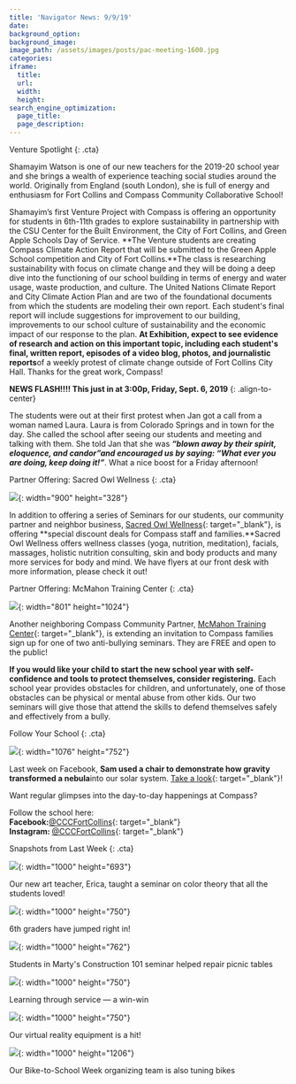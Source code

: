 ```yaml
---
title: 'Navigator News: 9/9/19'
date:
background_option:
background_image:
image_path: /assets/images/posts/pac-meeting-1600.jpg
categories:
iframe:
  title:
  url:
  width:
  height:
search_engine_optimization:
  page_title:
  page_description:
---
```


Venture Spotlight
{: .cta}

Shamayim Watson is one of our new teachers for the 2019-20 school year and she brings a wealth of experience teaching social studies around the world. Originally from England (south London), she is full of energy and enthusiasm for Fort Collins and Compass Community Collaborative School\!

Shamayim’s first Venture Project with Compass is offering an opportunity for students in 6th-11th grades to explore sustainability in partnership with the CSU Center for the Built Environment, the City of Fort Collins, and Green Apple Schools Day of Service.&nbsp;**The Venture students are creating Compass Climate Action Report that will be submitted to the Green Apple School competition and City of Fort Collins.**The class is researching sustainability with focus on climate change and they will be doing a deep dive into the functioning of our school building in terms of energy and water usage, waste production, and culture. The United Nations Climate Report and City Climate Action Plan and are two of the foundational documents from which the students are modeling their own report. Each student's final report will include suggestions for improvement to our building, improvements to our school culture of sustainability and the economic impact of our response to the plan.&nbsp;**At Exhibition, expect to see evidence of research and action on this important topic, including each student's final, written report, episodes of a video blog, photos, and journalistic reports**of a weekly protest of climate change outside of Fort Collins City Hall. Thanks for the great work, Compass\!

**NEWS FLASH\!\!\!\! This just in at 3:00p, Friday, Sept. 6, 2019**
{: .align-to-center}

The students were out at their first protest when Jan got a call from a woman named Laura. Laura is from Colorado Springs and in town for the day. She called the school after seeing our students and meeting and talking with them. She told Jan that she was&nbsp;***“blown away by their spirit, eloquence, and candor”***and encouraged us by saying:&nbsp;***“What ever you are doing, keep doing it\!”***. What a nice boost for a Friday afternoon\!

Partner Offering: Sacred Owl Wellness
{: .cta}

![](/assets/images/sacred-owl-150dpi.jpg){: width="900" height="328"}

In addition to offering a series of Seminars for our students, our community partner and neighbor business,&nbsp;[Sacred Owl Wellness](https://sacredowlwellness.com/){: target="_blank"}, is offering&nbsp;**special discount deals for Compass staff and families.**Sacred Owl Wellness offers wellness classes (yoga, nutrition, meditation), facials, massages, holistic nutrition consulting, skin and body products and many more services for body and mind. We have flyers at our front desk with more information, please check it out\!

Partner Offering: McMahon Training Center
{: .cta}

![](/assets/images/bully-defense-seminar-flier-801x1024.png){: width="801" height="1024"}

Another neighboring Compass Community Partner,&nbsp;[McMahon Training Center](https://mcmahonbjj.com){: target="_blank"}, is extending an invitation to Compass families sign up for one of two anti-bullying seminars. They are FREE and open to the public\!

**If you would like your child to start the new school year with self-confidence and tools to protect themselves, consider registering.**&nbsp;Each school year provides obstacles for children, and unfortunately, one of those obstacles can be physical or mental abuse from other kids. Our two seminars will give those that attend the skills to defend themselves safely and effectively from a bully.&nbsp;

Follow Your School
{: .cta}

![](/assets/images/screen-shot-2019-09-07-at-10-29-10-am.png){: width="1076" height="752"}

Last week on Facebook,&nbsp;**Sam used a chair to demonstrate how gravity transformed a nebula**into our solar system.&nbsp;[Take a look](https://www.facebook.com/CCCFortCollins/videos/490846994817445/?__xts__[0]=68.ARCbWsN_ZG0IS548oXPmVAptPFQCjrcWCHz39fvLCgN2lIOXHx8hirdBmrdGsmGbTHN1_zPkH5TkgLtbZ3f61EAjqgTe_ryNXOUMbnLw32-e7iTy7eyytupqFTUgLFEsQd44pYxOGBTx6Amt6e5XSRWuda9KoXN4kRq5zcj0YNhDSt7fgcEbLaNWGL_d43PCSdHNxkUc6YxywX_mLPGxA0UmDDtr1gYtg4WWCJA5sWy89Qjq0jfwrtLSS2Bk6V5vlhjvuVUJQk5raGnFnaDtb7B0q-aSlOv9YySbRNRlVYWj-1hdmIR4ok9i7Nd9B1rPZDX5V25p1BD3-73l7DkiUjvUvb9tDcwDPkPSuw&amp;__tn__=-R){: target="_blank"}\!

Want regular glimpses into the day-to-day happenings at Compass?

Follow the school here:<br>**Facebook:**[@CCCFortCollins](https://www.facebook.com/CCCFortCollins/?eid=ARAIrkZAtwWn4ol-Nwb5yTmCNfk9aBnmzLs1ZhcFfi0l06fdqZUzkayjtsXDk9Jqxvk4YcEwbj5LdFAv){: target="_blank"}<br>**Instagram:&nbsp;**[@CCCFortCollins](https://www.instagram.com/cccfortcollins/){: target="_blank"}

Snapshots from Last Week
{: .cta}

![](/assets/images/our-new-art-teacher-erica-taught-a-seminar-on-color-theory-that-the-students-loved.jpg){: width="1000" height="693"}

Our new art teacher, Erica, taught a seminar on color theory that all the students loved\!

![](/assets/images/6th-graders-have-jumped-right-in.jpg){: width="1000" height="750"}

6th graders have jumped right in\!

![](/assets/images/student-in-marty-s-construction-101-seminar-helped-repair-our-picnic-tables.jpg){: width="1000" height="762"}

Students in Marty's Construction 101 seminar helped repair picnic tables

![](/assets/images/learning-through-service---win-win.jpg){: width="1000" height="750"}

Learning through service — a win-win

![](/assets/images/our-virtual-reality-equipment-is-a-hit.jpg){: width="1000" height="750"}

Our virtual reality equipment is a hit\!

![](/assets/images/our-bike-to-school-week-organizing-team-is-also-tuning-bikes.jpg){: width="1000" height="1206"}

Our Bike-to-School Week organizing team is also tuning bikes

&nbsp;